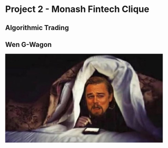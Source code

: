 # Project 2 - Monash Fintech Clique
## Algorithmic Trading

## Wen G-Wagon

![Leo](/images/Leololinbed.jpeg "Leo")
